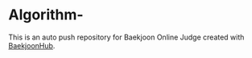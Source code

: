 # Algorithm-
This is an auto push repository for Baekjoon Online Judge created with [BaekjoonHub](https://github.com/BaekjoonHub/BaekjoonHub).
